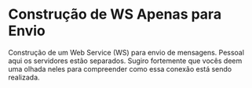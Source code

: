 # Construção de WS Apenas para Envio

Construção de um Web Service (WS) para envio de mensagens.
Pessoal aqui os servidores estão separados. Sugiro fortemente que vocês deem uma olhada neles para compreender como essa conexão está sendo realizada.